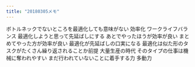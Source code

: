 ```yaml
---
title: "20180305メモ"
---
```



ボトルネックでないところを最適化しても意味がない
効率化
ワークライフバランス
最適化しようと思って先延ばしにする
あとでやったほうが効率が良い
まとめてやった方が効率が良い
最適化が先延ばしの口実になる
最適化は似た形のタスクがたくさん繰り返されることか前提
大量生産の時代
そのタイプの仕事は機械に奪われやすい
まだ行われていないことに着手する力
多動力

